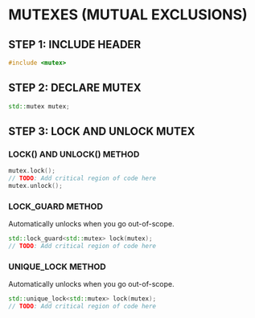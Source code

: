 # MUTEXES (MUTUAL EXCLUSIONS)
## STEP 1: INCLUDE HEADER
```cpp
#include <mutex>
```
  
## STEP 2: DECLARE MUTEX
```cpp
std::mutex mutex;
```
  
## STEP 3: LOCK AND UNLOCK MUTEX
### LOCK() AND UNLOCK() METHOD
```cpp
mutex.lock();
// TODO: Add critical region of code here
mutex.unlock();
```
  
### LOCK_GUARD METHOD
Automatically unlocks when you go out-of-scope.  
```cpp
std::lock_guard<std::mutex> lock(mutex);
// TODO: Add critical region of code here
```
  
### UNIQUE_LOCK METHOD
Automatically unlocks when you go out-of-scope.  
```cpp
std::unique_lock<std::mutex> lock(mutex);
// TODO: Add critical region of code here
```